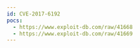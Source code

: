```yaml
---
id: CVE-2017-6192
pocs:
  - https://www.exploit-db.com/raw/41668
  - https://www.exploit-db.com/raw/41669
---
```

